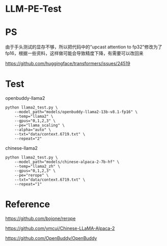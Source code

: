 # LLM-PE-Test

# PS

由于手头测试的显存不够，所以把代码中的“upcast attention to fp32”修改为了fp16，根据一些资料，这样做可能会导致精度下降，有需要可以改回来

https://github.com/huggingface/transformers/issues/24519

# Test

openbuddy-llama2
```shell
python llama2_test.py \
	--model_path="models/openbuddy-llama2-13b-v8.1-fp16" \
 	--temp="llama2" \
    --gpus="0,1,2,3" \
    --pe="llama_scaling" \
    --alpha="auto" \
    --txt="data/context.6719.txt" \
    --repeat="2"
```

chinese-llama2
```shell
python llama2_test.py \
	--model_path="models/chinese-alpaca-2-7b-hf" \
 	--temp="llama2_zh" \
    --gpus="0,1,2,3" \
    --pe="rerope" \
    --txt="data/context.6719.txt" \
    --repeat="1"
```

# Reference

https://github.com/bojone/rerope

https://github.com/ymcui/Chinese-LLaMA-Alpaca-2

https://github.com/OpenBuddy/OpenBuddy
